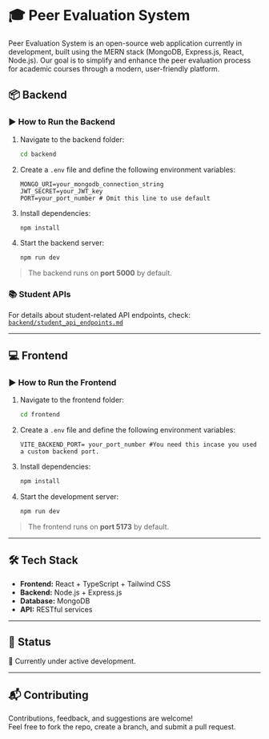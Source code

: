 # 🎓 Peer Evaluation System

Peer Evaluation System is an open-source web application currently in development, built using the MERN stack (MongoDB, Express.js, React, Node.js). Our goal is to simplify and enhance the peer evaluation process for academic courses through a modern, user-friendly platform.

## 📦 Backend

### ▶️ How to Run the Backend

1. Navigate to the backend folder:
   ```bash
   cd backend

2. Create a `.env` file and define the following environment variables:
   ```env
   MONGO_URI=your_mongodb_connection_string
   JWT_SECRET=your_JWT_key
   PORT=your_port_number # Omit this line to use default
   ```

3. Install dependencies:
   ```bash
   npm install
   ```

4. Start the backend server:
   ```bash
   npm run dev
   ```

> The backend runs on **port 5000** by default.

### 📚 Student APIs

For details about student-related API endpoints, check:  
[`backend/student_api_endpoints.md`](./backend/student_api_endpoints.md)

---

## 💻 Frontend

### ▶️ How to Run the Frontend

1. Navigate to the frontend folder:
   ```bash
   cd frontend
   ```

2. Create a `.env` file and define the following environment variables:
   ```env
   VITE_BACKEND_PORT= your_port_number #You need this incase you used a custom backend port.
   ```

2. Install dependencies:
   ```bash
   npm install
   ```

3. Start the development server:
   ```bash
   npm run dev
   ```

> The frontend runs on **port 5173** by default.

---

## 🛠 Tech Stack

- **Frontend:** React + TypeScript + Tailwind CSS
- **Backend:** Node.js + Express.js
- **Database:** MongoDB
- **API:** RESTful services

---

## 🧪 Status

🚧 Currently under active development.

---

## 📬 Contributing

Contributions, feedback, and suggestions are welcome!  
Feel free to fork the repo, create a branch, and submit a pull request.

